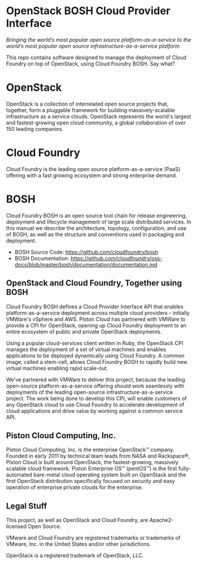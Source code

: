 # OpenStack BOSH Cloud Provider Interface
_Bringing the world’s most popular open source platform-as-a-service to the world’s most popular open source infrastructure-as-a-service platform_

This repo contains software designed to manage the deployment of Cloud Foundry on top of OpenStack, using Cloud Foundry BOSH. Say what?

# OpenStack

OpenStack is a collection of interrelated open source projects that, together, form a pluggable framework for building massively-scalable infrastructure as a service clouds. OpenStack represents the world's largest and fastest-growing open cloud community, a global collaboration of over 150 leading companies.

# Cloud Foundry

Cloud Foundry is the leading open source platform-as-a-service (PaaS) offering with a fast growing ecosystem and strong enterprise demand.

# BOSH

Cloud Foundry BOSH is an open source tool chain for release engineering, deployment and lifecycle management of large scale distributed services. In this manual we describe the architecture, topology, configuration, and use of BOSH, as well as the structure and conventions used in packaging and deployment.

 * BOSH Source Code: https://github.com/cloudfoundry/bosh
 * BOSH Documentation: https://github.com/cloudfoundry/oss-docs/blob/master/bosh/documentation/documentation.md

## OpenStack and Cloud Foundry, Together using BOSH

Cloud Foundry BOSH defines a Cloud Provider Interface API that enables platform-as-a-service deployment across multiple cloud providers - initially VMWare's vSphere and AWS. Piston Cloud has partnered with VMWare to provide a CPI for OpenStack, opening up Cloud Foundry deployment to an entire ecosystem of public and private OpenStack deployments.

Using a popular cloud-services client written in Ruby, the OpenStack CPI manages the deployment of a set of virtual machines and enables applications to be deployed dynamically using Cloud Foundry. A common image, called a stem-cell, allows Cloud Foundry BOSH to rapidly build new virtual machines enabling rapid scale-out.

We've partnered with VMWare to deliver this project, because the leading open-source platform-as-a-service offering should work seamlessly with deployments of the leading open-source infrastructure-as-a-service project. The work being done to develop this CPI, will enable customers of any OpenStack cloud to use Cloud Foundry to accelerate development of cloud applications and drive value by working against a common service API.

## Piston Cloud Computing, Inc.

Piston Cloud Computing, Inc. is the enterprise OpenStack™ company. Founded in early 2011 by technical team leads from NASA and Rackspace®, Piston Cloud is built around OpenStack, the fastest-growing, massively scalable cloud framework. Piston Enterprise OS™ (pentOS™) is the first fully- automated bare-metal cloud operating system built on OpenStack and the first OpenStack distribution specifically focused on security and easy operation of enterprise private clouds for the enterprise.  

## Legal Stuff

This project, as well as OpenStack and Cloud Foundry, are Apache2-licensed Open Source.

VMware and Cloud Foundry are registered trademarks or trademarks of VMware, Inc. in the United States and/or other jurisdictions.

OpenStack is a registered trademark of OpenStack, LLC.
